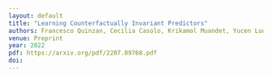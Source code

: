 ```yaml
---
layout: default
title: "Learning Counterfactually Invariant Predictors"
authors: Francesco Quinzan, Cecilia Casolo, Krikamol Muandet, Yucen Luo, Niki Kilbertus
venue: Preprint
year: 2022
pdf: https://arxiv.org/pdf/2207.09768.pdf
doi: 
---
```

